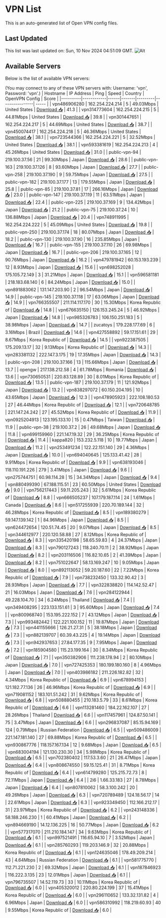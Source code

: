 # VPN List

This is an auto-generated list of Open VPN config files.

## Last Updated

This list was last updated on: Sun, 10 Nov 2024 04:51:09 GMT.
![Alt](https://repobeats.axiom.co/api/embed/186b98318ef1479477931607c1ad7d823f12451f.svg "Repobeats analytics image")

## Available Servers

Below is the list of available VPN servers:

(You may connect to any of these VPN servers with: Username: 'vpn', Password: 'vpn'.)
| Hostname | IP Address | Ping | Speed | Country | OpenVPN Config | Score |
|----------|------------|------|-------|---------|----------------| ----- |
| vpn486906280 | 162.254.224.214 | 5 | 49.03Mbps | United States | [Download 📥](./configs/server_0_US.ovpn) | 41.3 |
| vpn314773604 | 162.254.224.215 | 5 | 44.81Mbps | United States | [Download 📥](./configs/server_1_US.ovpn) | 39.8 |
| vpn301447651 | 162.254.224.217 | 5 | 44.69Mbps | United States | [Download 📥](./configs/server_2_US.ovpn) | 38.7 |
| vpn450074417 | 162.254.224.218 | 5 | 46.36Mbps | United States | [Download 📥](./configs/server_3_US.ovpn) | 38.1 |
| vpn723544366 | 162.254.224.221 | 5 | 32.52Mbps | United States | [Download 📥](./configs/server_4_US.ovpn) | 38.1 |
| vpn593381619 | 162.254.224.213 | 4 | 45.26Mbps | United States | [Download 📥](./configs/server_5_US.ovpn) | 31.0 |
| public-vpn-94 | 219.100.37.56 | 21 | 99.30Mbps | Japan | [Download 📥](./configs/server_6_JP.ovpn) | 28.6 |
| public-vpn-163 | 219.100.37.126 | 8 | 93.60Mbps | Japan | [Download 📥](./configs/server_7_JP.ovpn) | 27.7 |
| public-vpn-258 | 219.100.37.190 | 9 | 59.75Mbps | Japan | [Download 📥](./configs/server_8_JP.ovpn) | 27.5 |
| public-vpn-182 | 219.100.37.177 | 13 | 179.55Mbps | Japan | [Download 📥](./configs/server_9_JP.ovpn) | 25.8 |
| public-vpn-85 | 219.100.37.81 | 17 | 266.16Mbps | Japan | [Download 📥](./configs/server_10_JP.ovpn) | 23.0 |
| public-vpn-147 | 219.100.37.119 | 11 | 63.51Mbps | Japan | [Download 📥](./configs/server_11_JP.ovpn) | 22.4 |
| public-vpn-225 | 219.100.37.169 | 9 | 134.42Mbps | Japan | [Download 📥](./configs/server_12_JP.ovpn) | 21.2 |
| public-vpn-75 | 219.100.37.24 | 10 | 136.88Mbps | Japan | [Download 📥](./configs/server_13_JP.ovpn) | 20.4 |
| vpn748911995 | 162.254.224.222 | 5 | 45.09Mbps | United States | [Download 📥](./configs/server_14_US.ovpn) | 19.8 |
| public-vpn-250 | 219.100.37.174 | 18 | 80.07Mbps | Japan | [Download 📥](./configs/server_15_JP.ovpn) | 18.2 |
| public-vpn-130 | 219.100.37.90 | 16 | 235.85Mbps | Japan | [Download 📥](./configs/server_16_JP.ovpn) | 16.7 |
| public-vpn-155 | 219.100.37.110 | 26 | 69.98Mbps | Japan | [Download 📥](./configs/server_17_JP.ovpn) | 16.7 |
| public-vpn-206 | 219.100.37.165 | 12 | 90.76Mbps | Japan | [Download 📥](./configs/server_18_JP.ovpn) | 16.2 |
| vpn479781942 | 60.153.193.239 | 12 | 8.93Mbps | Japan | [Download 📥](./configs/server_19_JP.ovpn) | 15.6 |
| vpn698252028 | 175.105.72.149 | 3 | 31.21Mbps | Japan | [Download 📥](./configs/server_20_JP.ovpn) | 15.1 |
| vpn596581181 | 218.183.68.140 | 6 | 84.24Mbps | Japan | [Download 📥](./configs/server_21_JP.ovpn) | 15.0 |
| vpn891883062 | 131.147.203.90 | 2 | 96.54Mbps | Japan | [Download 📥](./configs/server_22_JP.ovpn) | 14.9 |
| public-vpn-145 | 219.100.37.118 | 17 | 63.06Mbps | Japan | [Download 📥](./configs/server_23_JP.ovpn) | 14.9 |
| vpn766355507 | 211.114.117.170 | 30 | 15.30Mbps | Korea Republic of | [Download 📥](./configs/server_24_KR.ovpn) | 14.8 |
| vpn676635150 | 126.153.245.24 | 5 | 46.92Mbps | Japan | [Download 📥](./configs/server_25_JP.ovpn) | 14.8 |
| vpn985326783 | 106.150.251.183 | 5 | 38.98Mbps | Japan | [Download 📥](./configs/server_26_JP.ovpn) | 14.7 |
| zucatoys | 179.228.177.69 | 6 | 3.16Mbps | Brazil | [Download 📥](./configs/server_27_BR.ovpn) | 14.6 |
| vpn427558892 | 59.17.151.61 | 29 | 8.67Mbps | Korea Republic of | [Download 📥](./configs/server_28_KR.ovpn) | 14.5 |
| vpn922387505 | 175.209.13.17 | 32 | 9.13Mbps | Korea Republic of | [Download 📥](./configs/server_29_KR.ovpn) | 14.3 |
| vpn283381132 | 222.147.3.175 | 19 | 17.35Mbps | Japan | [Download 📥](./configs/server_30_JP.ovpn) | 14.3 |
| public-vpn-208 | 219.100.37.166 | 13 | 115.66Mbps | Japan | [Download 📥](./configs/server_31_JP.ovpn) | 13.7 |
| opengw | 217.138.212.58 | 4 | 61.78Mbps | Romania | [Download 📥](./configs/server_32_RO.ovpn) | 13.6 |
| vpn730650531 | 220.83.128.89 | 30 | 8.01Mbps | Korea Republic of | [Download 📥](./configs/server_33_KR.ovpn) | 13.5 |
| public-vpn-187 | 219.100.37.179 | 11 | 121.92Mbps | Japan | [Download 📥](./configs/server_34_JP.ovpn) | 13.2 |
| vpn838297072 | 60.150.204.195 | 10 | 43.65Mbps | Japan | [Download 📥](./configs/server_35_JP.ovpn) | 12.3 |
| vpn478905923 | 222.108.180.53 | 27 | 46.44Mbps | Korea Republic of | [Download 📥](./configs/server_36_KR.ovpn) | 12.1 |
| vpn720648785 | 221.147.24.242 | 27 | 45.52Mbps | Korea Republic of | [Download 📥](./configs/server_37_KR.ovpn) | 11.9 |
| vpn0925204913 | 123.195.133.10 | 15 | 0.47Mbps | Taiwan | [Download 📥](./configs/server_38_TW.ovpn) | 11.9 |
| public-vpn-38 | 219.100.37.2 | 26 | 49.68Mbps | Japan | [Download 📥](./configs/server_39_JP.ovpn) | 11.8 |
| vpn699159960 | 221.147.19.32 | 29 | 36.25Mbps | Korea Republic of | [Download 📥](./configs/server_40_KR.ovpn) | 11.4 |
| kappa820 | 153.232.5.118 | 10 | 19.77Mbps | Japan | [Download 📥](./configs/server_41_JP.ovpn) | 11.2 |
| vpn253491234 | 122.22.151.140 | 29 | 4.36Mbps | Japan | [Download 📥](./configs/server_42_JP.ovpn) | 10.0 |
| vpn694040645 | 125.133.41.42 | 28 | 9.91Mbps | Korea Republic of | [Download 📥](./configs/server_43_KR.ovpn) | 9.9 |
| vpn638193046 | 118.110.191.226 | 279 | 3.41Mbps | Japan | [Download 📥](./configs/server_44_JP.ovpn) | 9.6 |
| vpn275744751 | 60.98.114.28 | 15 | 34.34Mbps | Japan | [Download 📥](./configs/server_45_JP.ovpn) | 9.4 |
| vpn880499390 | 67.188.115.51 | 23 | 60.50Mbps | United States | [Download 📥](./configs/server_46_US.ovpn) | 9.0 |
| vpn756217443 | 59.11.205.243 | 32 | 5.61Mbps | Korea Republic of | [Download 📥](./configs/server_47_KR.ovpn) | 8.8 |
| vpn666505237 | 107.179.187.114 | 24 | 1.61Mbps | Canada | [Download 📥](./configs/server_48_CA.ovpn) | 8.6 |
| vpn517255939 | 220.70.189.144 | 32 | 46.28Mbps | Korea Republic of | [Download 📥](./configs/server_49_KR.ovpn) | 8.5 |
| vpn189380279 | 59.147.139.142 | 1 | 84.96Mbps | Japan | [Download 📥](./configs/server_50_JP.ovpn) | 8.5 |
| vpn624472654 | 120.51.74.45 | 20 | 9.07Mbps | Japan | [Download 📥](./configs/server_51_JP.ovpn) | 8.5 |
| vpn344612977 | 220.120.58.88 | 27 | 8.12Mbps | Korea Republic of | [Download 📥](./configs/server_52_KR.ovpn) | 8.3 |
| vpn335420198 | 58.65.59.83 | 4 | 24.37Mbps | Japan | [Download 📥](./configs/server_53_JP.ovpn) | 8.3 |
| vpn790127243 | 118.240.70.11 | 2 | 38.92Mbps | Japan | [Download 📥](./configs/server_54_JP.ovpn) | 8.2 |
| vpn203116506 | 116.82.10.65 | 2 | 41.39Mbps | Japan | [Download 📥](./configs/server_55_JP.ovpn) | 8.2 |
| vpn751022647 | 58.13.169.247 | 10 | 9.05Mbps | Japan | [Download 📥](./configs/server_56_JP.ovpn) | 8.0 |
| vpn892113052 | 59.20.187.60 | 22 | 7.22Mbps | Korea Republic of | [Download 📥](./configs/server_57_KR.ovpn) | 7.9 |
| vpn738232450 | 133.32.90.42 | 3 | 28.93Mbps | Japan | [Download 📥](./configs/server_58_JP.ovpn) | 7.7 |
| vpn322838820 | 114.142.52.47 | 21 | 16.03Mbps | Japan | [Download 📥](./configs/server_59_JP.ovpn) | 7.6 |
| vpn284122944 | 49.228.104.70 | 34 | 6.24Mbps | Thailand | [Download 📥](./configs/server_60_TH.ovpn) | 7.4 |
| vpn349408295 | 223.133.151.61 | 3 | 95.60Mbps | Japan | [Download 📥](./configs/server_61_JP.ovpn) | 7.4 |
| vpn800968740 | 153.195.222.152 | 7 | 43.12Mbps | Japan | [Download 📥](./configs/server_62_JP.ovpn) | 7.3 |
| vpn993482442 | 122.221.100.152 | 11 | 19.87Mbps | Japan | [Download 📥](./configs/server_63_JP.ovpn) | 7.3 |
| vpn441155666 | 126.21.27.31 | 5 | 38.18Mbps | Japan | [Download 📥](./configs/server_64_JP.ovpn) | 7.3 |
| vpn882139707 | 60.39.43.225 | 4 | 19.14Mbps | Japan | [Download 📥](./configs/server_65_JP.ovpn) | 7.3 |
| vpn942937653 | 27.84.177.35 | 9 | 7.95Mbps | Japan | [Download 📥](./configs/server_66_JP.ovpn) | 7.2 |
| vpn185904580 | 115.23.199.164 | 30 | 8.34Mbps | Korea Republic of | [Download 📥](./configs/server_67_KR.ovpn) | 7.1 |
| vpn350382906 | 111.238.178.94 | 2 | 80.10Mbps | Japan | [Download 📥](./configs/server_68_JP.ovpn) | 7.0 |
| vpn727425353 | 180.199.180.160 | 8 | 4.96Mbps | Japan | [Download 📥](./configs/server_69_JP.ovpn) | 7.0 |
| vpn403986182 | 211.226.182.82 | 32 | 4.34Mbps | Korea Republic of | [Download 📥](./configs/server_70_KR.ovpn) | 6.9 |
| vpn678994153 | 121.182.77.136 | 26 | 46.96Mbps | Korea Republic of | [Download 📥](./configs/server_71_KR.ovpn) | 6.9 |
| vpn719081152 | 183.101.51.242 | 31 | 9.62Mbps | Korea Republic of | [Download 📥](./configs/server_72_KR.ovpn) | 6.8 |
| vpn508880455 | 210.183.5.79 | 33 | 8.61Mbps | Korea Republic of | [Download 📥](./configs/server_73_KR.ovpn) | 6.6 |
| vpn113281460 | 184.22.162.107 | 27 | 28.26Mbps | Thailand | [Download 📥](./configs/server_74_TH.ovpn) | 6.6 |
| vpn117457961 | 124.87.50.141 | 75 | 3.47Mbps | Japan | [Download 📥](./configs/server_75_JP.ovpn) | 6.6 |
| vpn296837087 | 85.15.94.169 | 124 | 0.79Mbps | Russian Federation | [Download 📥](./configs/server_76_RU.ovpn) | 6.5 |
| vpn509486009 | 221.147.181.140 | 27 | 69.88Mbps | Korea Republic of | [Download 📥](./configs/server_77_KR.ovpn) | 6.5 |
| vpn930867776 | 118.157.167.134 | 12 | 9.68Mbps | Japan | [Download 📥](./configs/server_78_JP.ovpn) | 6.5 |
| vpn683004194 | 121.130.230.30 | 34 | 5.98Mbps | Korea Republic of | [Download 📥](./configs/server_79_KR.ovpn) | 6.5 |
| vpn702380402 | 117.53.3.60 | 21 | 26.47Mbps | Japan | [Download 📥](./configs/server_80_JP.ovpn) | 6.4 |
| vpn808674550 | 59.15.125.41 | 31 | 8.71Mbps | Korea Republic of | [Download 📥](./configs/server_81_KR.ovpn) | 6.4 |
| vpn614799280 | 125.215.72.73 | 8 | 72.11Mbps | Japan | [Download 📥](./configs/server_82_JP.ovpn) | 6.4 |
| 2i6 | 1.66.33.183 | 27 | 8.78Mbps | Japan | [Download 📥](./configs/server_83_JP.ovpn) | 6.4 |
| vpn807810062 | 58.3.100.242 | 20 | 49.26Mbps | Japan | [Download 📥](./configs/server_84_JP.ovpn) | 6.3 |
| vpn720789489 | 124.18.56.17 | 14 | 22.61Mbps | Japan | [Download 📥](./configs/server_85_JP.ovpn) | 6.3 |
| vpn923349450 | 112.166.212.17 | 31 | 23.97Mbps | Korea Republic of | [Download 📥](./configs/server_86_KR.ovpn) | 6.2 |
| vpn243148336 | 58.188.246.230 | 1 | 60.41Mbps | Japan | [Download 📥](./configs/server_87_JP.ovpn) | 6.2 |
| vpn894669190 | 14.12.136.225 | 16 | 50.77Mbps | Japan | [Download 📥](./configs/server_88_JP.ovpn) | 6.2 |
| vpn577317070 | 211.210.184.147 | 34 | 9.63Mbps | Korea Republic of | [Download 📥](./configs/server_89_KR.ovpn) | 6.1 |
| vpn997521491 | 116.65.94.10 | 7 | 3.52Mbps | Japan | [Download 📥](./configs/server_90_JP.ovpn) | 6.1 |
| vpn285760293 | 119.203.146.9 | 32 | 20.88Mbps | Korea Republic of | [Download 📥](./configs/server_91_KR.ovpn) | 6.1 |
| vpn124635046 | 178.49.209.214 | 43 | 4.64Mbps | Russian Federation | [Download 📥](./configs/server_92_RU.ovpn) | 6.1 |
| vpn581775770 | 112.71.221.230 | 2 | 69.32Mbps | Japan | [Download 📥](./configs/server_93_JP.ovpn) | 6.1 |
| vpn187846923 | 116.222.3.135 | 23 | 12.01Mbps | Japan | [Download 📥](./configs/server_94_JP.ovpn) | 6.1 |
| vpn796735507 | 14.52.119.73 | 33 | 10.11Mbps | Korea Republic of | [Download 📥](./configs/server_95_KR.ovpn) | 6.0 |
| vpn405320012 | 220.80.224.199 | 37 | 15.41Mbps | Korea Republic of | [Download 📥](./configs/server_96_KR.ovpn) | 6.0 |
| vpn296110652 | 133.32.131.82 | 4 | 6.96Mbps | Japan | [Download 📥](./configs/server_97_JP.ovpn) | 6.0 |
| vpn586310992 | 118.219.60.93 | 40 | 9.55Mbps | Korea Republic of | [Download 📥](./configs/server_98_KR.ovpn) | 6.0 |
